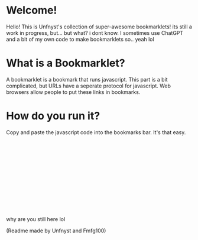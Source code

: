 <h1>Welcome!</h1>
Hello! This is Unfnyst's collection of super-awesome bookmarklets! its still a work in progress, but... but what? i dont know. I sometimes use ChatGPT and a bit of my own code to make bookmarklets so.. yeah lol

<h1>What is a Bookmarklet?</h1>

A bookmarklet is a bookmark that runs javascript. This part is a bit complicated, but URLs have a seperate protocol for javascript. Web browsers allow people to put these links in bookmarks.

<h1>How do you run it?</h1>

Copy and paste the javascript code into the bookmarks bar. It's that easy.

<br>
<br>
<br>
<br>
<br>
<br>
<br>
<br>
<br>
<br>
<br>
<br>
why are you still here lol


(Readme made by Unfnyst and Fmfg100)
